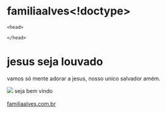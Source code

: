 # familiaalves<!doctype>
<html>
  
<meta charset="urf-8"/>

    <head>

<title>familia alves </title>


    </head>

<body>
    
<h1>jesus seja louvado</h1>
<p>   vamos  só mente adorar a jesus, nosso unico salvador amém. </p>
<img src="ceu.gif">
<a>seja bem vindo</a>
<br><br>
<a href="">familiaalves.com.br</a>   



</body>










</html>
